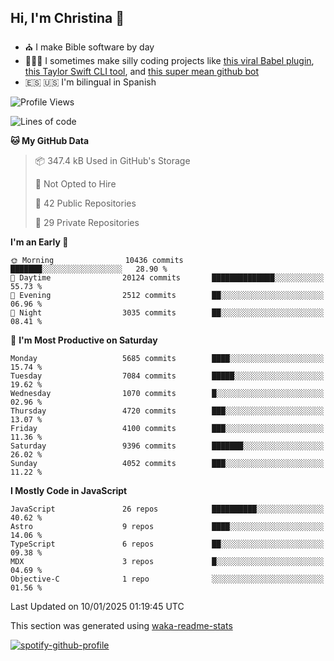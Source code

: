 ## Hi, I'm Christina 👋

- ⛪️ I make Bible software by day
- 👩🏼‍💻 I sometimes make silly coding projects like [this viral Babel plugin](https://www.instagram.com/reel/Cxvwz76vBus/), [this Taylor Swift CLI tool](https://github.com/christina-de-martinez/swift-commits), and [this super mean github bot](https://github.com/christina-de-martinez/roast-my-code)
- 🇪🇸 🇺🇸 I'm bilingual in Spanish

<!--START_SECTION:waka-->
![Profile Views](http://img.shields.io/badge/Profile%20Views-12-blue)

![Lines of code](https://img.shields.io/badge/From%20Hello%20World%20I%27ve%20Written-23.2%20million%20lines%20of%20code-blue)

**🐱 My GitHub Data** 

> 📦 347.4 kB Used in GitHub's Storage 
 > 
> 🚫 Not Opted to Hire
 > 
> 📜 42 Public Repositories 
 > 
> 🔑 29 Private Repositories 
 > 
**I'm an Early 🐤** 

```text
🌞 Morning                10436 commits       ███████░░░░░░░░░░░░░░░░░░   28.90 % 
🌆 Daytime                20124 commits       ██████████████░░░░░░░░░░░   55.73 % 
🌃 Evening                2512 commits        ██░░░░░░░░░░░░░░░░░░░░░░░   06.96 % 
🌙 Night                  3035 commits        ██░░░░░░░░░░░░░░░░░░░░░░░   08.41 % 
```
📅 **I'm Most Productive on Saturday** 

```text
Monday                   5685 commits        ████░░░░░░░░░░░░░░░░░░░░░   15.74 % 
Tuesday                  7084 commits        █████░░░░░░░░░░░░░░░░░░░░   19.62 % 
Wednesday                1070 commits        █░░░░░░░░░░░░░░░░░░░░░░░░   02.96 % 
Thursday                 4720 commits        ███░░░░░░░░░░░░░░░░░░░░░░   13.07 % 
Friday                   4100 commits        ███░░░░░░░░░░░░░░░░░░░░░░   11.36 % 
Saturday                 9396 commits        ███████░░░░░░░░░░░░░░░░░░   26.02 % 
Sunday                   4052 commits        ███░░░░░░░░░░░░░░░░░░░░░░   11.22 % 
```


**I Mostly Code in JavaScript** 

```text
JavaScript               26 repos            ██████████░░░░░░░░░░░░░░░   40.62 % 
Astro                    9 repos             ████░░░░░░░░░░░░░░░░░░░░░   14.06 % 
TypeScript               6 repos             ██░░░░░░░░░░░░░░░░░░░░░░░   09.38 % 
MDX                      3 repos             █░░░░░░░░░░░░░░░░░░░░░░░░   04.69 % 
Objective-C              1 repo              ░░░░░░░░░░░░░░░░░░░░░░░░░   01.56 % 
```




 Last Updated on 10/01/2025 01:19:45 UTC
<!--END_SECTION:waka-->

This section was generated using [waka-readme-stats](https://github.com/anmol098/waka-readme-stats)

[![spotify-github-profile](https://spotify-github-profile.kittinanx.com/api/view?uid=1228436873&cover_image=true&theme=default&show_offline=false&background_color=121212&interchange=false&bar_color=53b14f&bar_color_cover=false)](https://spotify-github-profile.kittinanx.com/api/view?uid=1228436873&redirect=true)